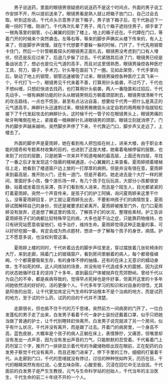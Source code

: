 　　男子说送药，里面的眼镜男很疑惑的说送药不是这个时间点，外面的男子说工作安排不开，所以提前送来了。眼镜男看是熟人就让把箱子放门口，自己过会去取。听到这些话，千代点头示意男子放下箱子，男子放下箱子后，在千代胁迫下一瘸一拐的下楼。刚进门，千代再次扎晕了男子，用几个箱子遮挡住男子，顺手拿了一根角落里的钢管，小心翼翼的回到了楼上，地上的箱子还在。千代蹲在门口，等着门开的时候来个突然袭击。左等右等，等来的脚步声确实从楼下传来的，有人上来了，但是脚步声很慢。就在千代想要不要躲一躲的时候，门开了，千代先用钢管卡住门，然后一个针管朝着探头的眼镜男正面扎去，眼镜男没考虑到门口有人埋伏，但还是反应过来了，后退几步躲了过去。千代紧随其后进了门，眼镜男已经是备战状态了，想必也是位元气道的高手，而且对这里很熟悉，眼镜男操控各种医疗工具，剪刀，镊子，手术刀，针头等在面前飞了一圈。见如此架势，千代手掌向后，联动了地上的钢管，钢管迅速被吸了过来，眼镜男操控各种医疗工具飞来一个，千代打飞一个，眼镜男见千代来着不善，打算用针头偷袭，不过巧了，千代也不想纠缠，只想赶快进去找药，也打算用针头偷袭，两人一番隐匿和过招后，千代先动手，一根有麻醉功能的针头从眼镜男侧后方朝着颈部刺去，眼镜男很清晰千代的攻击路线，一点也不慌张，甚至有点沾沾自喜，想要给千代秀一把什么是真正的元气道高手。麻醉针头迅速刺过来，眼镜男微微低头淡定自若的用两根手指就轻松接下了千代发起攻击的麻醉针头，这时候千代一管子抡在眼镜男头上，眼镜男痛的呲牙咧嘴倒在地上，紧接着一根麻醉针扎进眼镜男的颈部，眼镜立刻就消停了。门外的脚步声越来越响，突然脚步声停了下来，千代靠近门口，脚步声又走远了，上楼去了。

　　外面的脚步声是夏雨婷，她在看到有人把包挂在树上，进来大楼，由于职业本能的猎奇和专题素材收集的目的，也进到了这座大楼，她看着电梯停留的层数，也来到了对应的层数，只是她第一次来并不知道电梯的最高层，上面还有四层，寻找了一番之后才发发现这个隐蔽的楼梯通道，小心翼翼的上来查看。夏雨婷顺着楼梯往上走，她看到了楼道窗户边上放的一打厚厚的病例，但是并没有很在意，夏雨婷来到最高层，推开防火门，还有一道门，但是开着的。她走进去是个大厅一样的房间，里面好多小孩，像个游乐场一样，有几个孩子在玩玩具，大部分小孩都很安静，站着或坐着目光呆滞，孩子们看到有人进来，而且是个陌生人，目光都紧紧的盯着夏雨婷。突然一个声音传来，是孩子们的护工阿姨，询问夏雨婷来这里干什么，没等夏雨婷回复，护工就让夏雨婷先出去，不要影响孩子们的病情恢复，夏雨婷试图解释自己的身份，但还是被要求赶紧离开。夏雨婷被推至门外，在门口夏雨婷没有放弃，还是想了解这里的情况，了解孩子们的状况，整理些素材。护工告诉夏雨婷孩子们的病都比较特殊罕见的病，大多也是不治之症，只能靠药物维持，也只有研究站愿意收留他们，给予治疗，维持生命。夏雨婷觉得这种正能量的事，可以好好挖掘一番，肯定会成为热点题材，想进一步了解每个孩子的身世，病情。护工不愿意多说，也没权利管这事。

　　夏雨婷上楼的同时，千代听着远去的脚步声往里走，穿过摆放着几张轮椅床的大厅，来到走廊，隔着门上的玻璃窗户，看到房间里躺着的病人，每个都骨瘦嶙峋，个个都需要吸氧生存，有的身体不停的抽搐，还有的在床上无意识的蠕动身体，生不如死的样。这人间炼狱的场景，并没有给千代造成多大的震撼，因为这样的状态她循环往复的坚持了十多年，直到最后尸体被抛弃在荒郊野岭。曾经千代以为自己的不幸，都是疾病导致的，觉得早点死掉也是件好事，但离开这里的十多年间她依然活的好好的，活的更像个人。千代多年学习的知识和对自身的领悟，尤其是阿夜的出现，让千代更加肯定元气生命科学站根本不是个治病的地方，而是试药的地方，至于试的什么药，试药的目的千代并不清楚。

　　走廊很长，但也抵不住千代的万千思绪，突然前方一间病房的门开了，一位白发蓬松的男子走了出来，白发男子看着千代一身护士装扮还戴着口罩，似乎只把她当做了普通的护士，让千代别瞎转赶快离开。白发男子说完就进了另一个房间，似乎有什么状况，千代并没有离开，而是跟了过去。开着门的病房里，一个身高不高，蓝色皮肤，大概率是个孩子的病人正躺在床上，表情狰狞，又痛苦，但嘴里却没有发出一点声音，因为没有发出声音的力气，只能默默的忍受着。千代看着门上药剂室三个字，推开门一排排显示着代号的冷藏储物柜出现在眼前，正在配药的白发男子察觉千代没有离开，而且还推门进来了，停下手里的工作，细细的打量着千代。从走廊到门口，千代的思绪就没有停过，过往的种种恍如昨天，历历在目，千代的眼睛突然有些红润，心里五味杂陈，心酸至极，沉浸在回忆中无法自拔。千代面前的白发男子是严生生教授，元气与生命科学站的创始人，千代当年的主治医生，千代生命的前二十年绕不开的一个人。